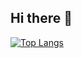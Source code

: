 ## Hi there 👋

[![Top Langs](https://github-readme-stats-bice-tau.vercel.app/api/top-langs/?username=Francisco-Gabriel-Ruiz-Ruiz)](https://github.com/anuraghazra/github-readme-stats)
